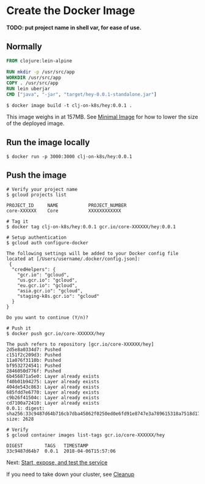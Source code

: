 # Create the Docker Image

**TODO: put project name in shell var, for ease of use.**

## Normally

``` dockerfile
FROM clojure:lein-alpine

RUN mkdir -p /usr/src/app
WORKDIR /usr/src/app
COPY . /usr/src/app
RUN lein uberjar
CMD ["java", "-jar", "target/hey-0.0.1-standalone.jar"]
```

``` console
$ docker image build -t clj-on-k8s/hey:0.0.1 .
```

This image weighs in at 157MB.  See [Minimal Image](05b-minimal-image.md) for how to lower the size of the deployed image.

## Run the image locally

``` console
$ docker run -p 3000:3000 clj-on-k8s/hey:0.0.1
```

## Push the image

``` shell
# Verify your project name
$ gcloud projects list

PROJECT_ID     NAME           PROJECT_NUMBER
core-XXXXXX    Core           XXXXXXXXXXXX

# Tag it
$ docker tag clj-on-k8s/hey:0.0.1 gcr.io/core-XXXXXX/hey:0.0.1

# Setup authentication
$ gcloud auth configure-docker

The following settings will be added to your Docker config file
located at [/Users/username/.docker/config.json]:
 {
  "credHelpers": {
    "gcr.io": "gcloud",
    "us.gcr.io": "gcloud",
    "eu.gcr.io": "gcloud",
    "asia.gcr.io": "gcloud",
    "staging-k8s.gcr.io": "gcloud"
  }
}

Do you want to continue (Y/n)?

# Push it
$ docker push gcr.io/core-XXXXXX/hey 

The push refers to repository [gcr.io/core-XXXXXX/hey]
2d5e8a0334d7: Pushed
c151f2c209d3: Pushed
11a076f3110b: Pushed
bf9532724541: Pushed
2846050d776f: Pushed
6b456871a5e0: Layer already exists
f40b01b94275: Layer already exists
404de543c863: Layer already exists
685fdd7e6770: Layer already exists
c9b26f41504c: Layer already exists
cd7100a72410: Layer already exists
0.0.1: digest: sha256:33c9487d64b716cb7dba45862f0250ed0e6fd91e8747e3a789615318a7518d17 size: 2628

# Verify
$ gcloud container images list-tags gcr.io/core-XXXXXX/hey 

DIGEST        TAGS   TIMESTAMP
33c9487d64b7  0.0.1  2018-04-06T15:57:06

```
Next: [Start, expose, and test the service](06-start-expose-test.md)


If you need to take down your cluster, see [Cleanup](99-cleanup.md)
